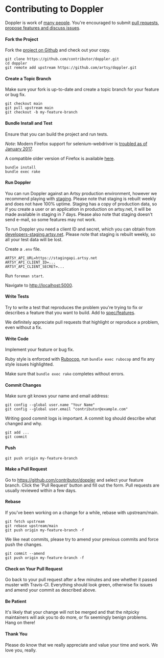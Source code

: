 Contributing to Doppler
=======================

Doppler is work of [many people](https://github.com/artsy/doppler/graphs/contributors). You're encouraged to submit [pull requests](https://github.com/artsy/doppler/pulls), [propose features and discuss issues](https://github.com/artsy/doppler/issues).

#### Fork the Project

Fork the [project on Github](https://github.com/artsy/doppler) and check out your copy.

```
git clone https://github.com/contributor/doppler.git
cd doppler
git remote add upstream https://github.com/artsy/doppler.git
```

#### Create a Topic Branch

Make sure your fork is up-to-date and create a topic branch for your feature or bug fix.

```
git checkout main
git pull upstream main
git checkout -b my-feature-branch
```

#### Bundle Install and Test

Ensure that you can build the project and run tests.

_Note_: Modern Firefox support for selenium-webdriver is [troubled as of January 2017](https://github.com/teamcapybara/capybara/issues/1710).

A compatible older version of Firefox is available [here](https://ftp.mozilla.org/pub/firefox/releases/45.7.0esr/).

```
bundle install
bundle exec rake
```

#### Run Doppler

You can run Doppler against an Artsy production environment, however we recommend playing with [staging](https://stagingapi.artsy.net). Please note that staging is rebuilt weekly and does not have 100% uptime. Staging has a copy of production data, so if you create a user or an application in production on artsy.net, it will be made available in staging in 7 days. Please also note that staging doesn't send e-mail, so some features may not work.

To run Doppler you need a client ID and secret, which you can obtain from [developers-staging.artsy.net](https://developers-staging.artsy.net). Please note that staging is rebuilt weekly, so all your test data will be lost.

Create a `.env` file.

```
ARTSY_API_URL=https://stagingapi.artsy.net
ARTSY_API_CLIENT_ID=...
ARTSY_API_CLIENT_SECRET=...
```

Run `foreman start`.

Navigate to [http://localhost:5000](http://localhost:5000).

#### Write Tests

Try to write a test that reproduces the problem you're trying to fix or describes a feature that you want to build. Add to [spec/features](spec/features).

We definitely appreciate pull requests that highlight or reproduce a problem, even without a fix.

#### Write Code

Implement your feature or bug fix.

Ruby style is enforced with [Rubocop](https://github.com/bbatsov/rubocop), run `bundle exec rubocop` and fix any style issues highlighted.

Make sure that `bundle exec rake` completes without errors.

#### Commit Changes

Make sure git knows your name and email address:

```
git config --global user.name "Your Name"
git config --global user.email "contributor@example.com"
```

Writing good commit logs is important. A commit log should describe what changed and why.

```
git add ...
git commit
```

#### Push

```
git push origin my-feature-branch
```

#### Make a Pull Request

Go to https://github.com/contributor/doppler and select your feature branch. Click the 'Pull Request' button and fill out the form. Pull requests are usually reviewed within a few days.

#### Rebase

If you've been working on a change for a while, rebase with upstream/main.

```
git fetch upstream
git rebase upstream/main
git push origin my-feature-branch -f
```

We like neat commits, please try to amend your previous commits and force push the changes.

```
git commit --amend
git push origin my-feature-branch -f
```

#### Check on Your Pull Request

Go back to your pull request after a few minutes and see whether it passed muster with Travis-CI. Everything should look green, otherwise fix issues and amend your commit as described above.

#### Be Patient

It's likely that your change will not be merged and that the nitpicky maintainers will ask you to do more, or fix seemingly benign problems. Hang on there!

#### Thank You

Please do know that we really appreciate and value your time and work. We love you, really.
